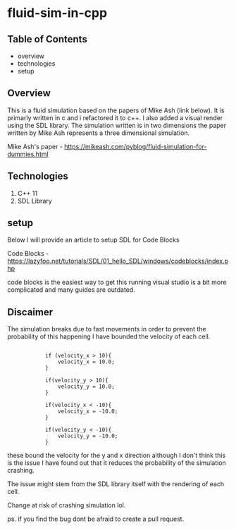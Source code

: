 # fluid-sim-in-cpp

## Table of Contents
+ overview
+ technologies
+ setup

## Overview
This is a fluid simulation based on the papers of Mike Ash (link below). It is primarly written in c and i refactored it to c++.
I also added a visual render using the SDL library. The simulation written is in two dimensions the paper written by Mike Ash represents
a three dimensional simulation.

Mike Ash's paper - https://mikeash.com/pyblog/fluid-simulation-for-dummies.html

## Technologies
1. C++ 11
2. SDL Library

## setup

Below I will provide an article to setup SDL for Code Blocks

Code Blocks - https://lazyfoo.net/tutorials/SDL/01_hello_SDL/windows/codeblocks/index.php

code blocks is the easiest way to get this running visual studio is a bit more complicated 
and many guides are outdated.

## Discaimer

The simulation breaks due to fast movements in order to prevent the probability
of this happening I have bounded the velocity of each cell.

```

            if (velocity_x > 10){
                velocity_x = 10.0;
            }

            if(velocity_y > 10){
                velocity_y = 10.0;
            }

            if(velocity_x < -10){
                velocity_x = -10.0;
            }

            if(velocity_y < -10){
                velocity_y = -10.0;
            }
```

these bound the velocity for the y and x direction
although I don't think this is the issue I have found out that
it reduces the probability of the simulation crashing.

The issue might stem from the SDL library itself with the rendering of each cell.

Change at risk of crashing simulation lol.

ps. if you find the bug dont be afraid to create a pull request.

